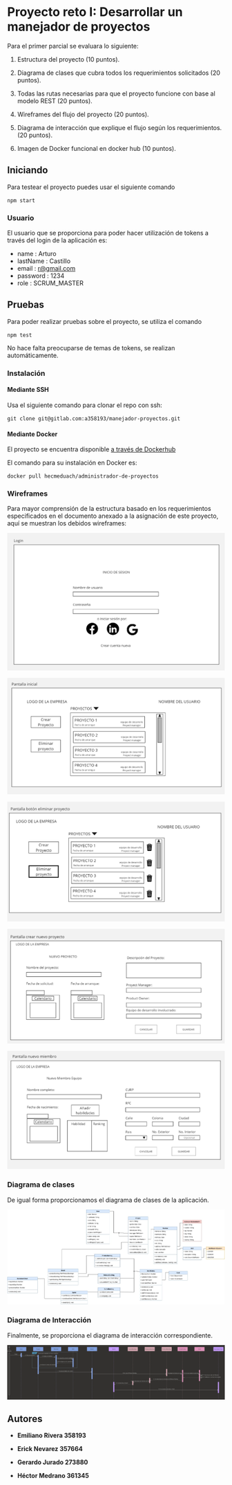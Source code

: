 # Proyecto reto I: Desarrollar un manejador de proyectos

Para el primer parcial se evaluara lo siguiente:

1) Estructura del proyecto (10 puntos).

2) Diagrama de clases que cubra todos los requerimientos solicitados (20 puntos).

3) Todas las rutas necesarias para que el proyecto funcione con base al modelo REST (20 puntos).

4) Wireframes del flujo del proyecto (20 puntos).

5) Diagrama de interacción que explique el flujo según los requerimientos. (20 puntos).

6) Imagen de Docker funcional en docker hub (10 puntos).

## Iniciando

Para testear el proyecto puedes usar el siguiente comando
```
npm start
```

### Usuario

El usuario que se proporciona para poder hacer utilización de tokens a través del login de la aplicación es:

* name : Arturo
* lastName : Castillo
* email : r@gmail.com
* password : 1234
* role : SCRUM_MASTER


## Pruebas

Para poder realizar pruebas sobre el proyecto, se utiliza el comando

```
npm test
```

No hace falta preocuparse de temas de tokens, se realizan automáticamente.


### Instalación

#### Mediante SSH

Usa el siguiente comando para clonar el repo con ssh:

```
git clone git@gitlab.com:a358193/manejador-proyectos.git
```

#### Mediante Docker

El proyecto se encuentra disponible [a través de Dockerhub](https://hub.docker.com/r/hecmeduach/administrador-de-proyectos)

El comando para su instalación en Docker es:
```
docker pull hecmeduach/administrador-de-proyectos
```

### Wireframes 

Para mayor comprensión de la estructura basado en los requerimientos especificados en el documento anexado a la asignación de este proyecto, aquí se muestran los debidos wireframes:

![Login](./public/resources/WIREFRAMES/Login.jpg)

![PantallaInicial](./public/resources/WIREFRAMES/PantallaInicial.jpg)

![PantallaEliminar](./public/resources/WIREFRAMES/PantallaEliminar.jpg)

![NuevoProyecto](./public/resources/WIREFRAMES/NuevoProyecto.jpg)

![NuevoMiembro](./public/resources/WIREFRAMES/NuevoMiembro.jpg)

### Diagrama de clases

De igual forma proporcionamos el diagrama de clases de la aplicación.

![Diagrama](./public/resources/Diagrama%20de%20clases.jpg)

### Diagrama de Interacción

Finalmente, se proporciona el diagrama de interacción correspondiente.

![Diagrama2](./public/resources/diagrama_secuencia.png)


## Autores

* **Emiliano Rivera     358193**

* **Erick Nevarez     357664**

* **Gerardo Jurado  273880**  

* **Héctor Medrano      361345**